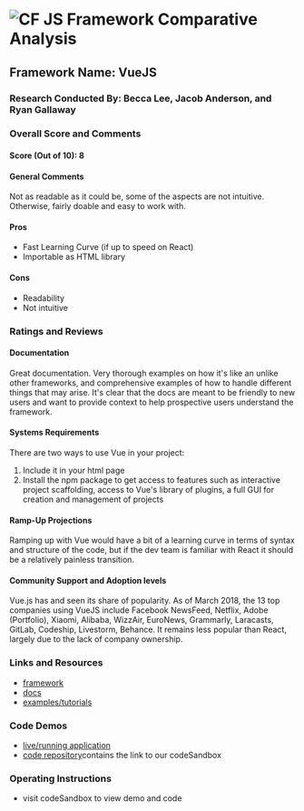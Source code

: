 ![CF](http://i.imgur.com/7v5ASc8.png) JS Framework Comparative Analysis
=======================================================================

## Framework Name: VueJS

### Research Conducted By: Becca Lee, Jacob Anderson, and Ryan Gallaway

### Overall Score and Comments
#### Score (Out of 10): 8
#### General Comments
Not as readable as it could be, some of the aspects are not intuitive. Otherwise, fairly doable and easy to work with.

#### Pros
* Fast Learning Curve (if up to speed on React)
* Importable as HTML library

#### Cons
* Readability
* Not intuitive

### Ratings and Reviews
#### Documentation
Great documentation. Very thorough examples on how it's like an unlike other frameworks, and comprehensive examples of how to handle different things that may arise. It's clear that the docs are meant to be friendly to new users and want to provide context to help prospective users understand the framework.

#### Systems Requirements
There are two ways to use Vue in your project:
1) Include it in your html page
2) Install the npm package to get access to features such as interactive project scaffolding, access to Vue's library of plugins, a full GUI for creation and management of projects

#### Ramp-Up Projections
Ramping up with Vue would have a bit of a learning curve in terms of syntax and structure of the code, but if the dev team is familiar with React it should be a relatively painless transition.


#### Community Support and Adoption levels
Vue.js has and seen its share of popularity.  As of March 2018, the 13 top companies using VueJS include Facebook NewsFeed, Netflix, Adobe (Portfolio), Xiaomi, Alibaba, WizzAir, EuroNews, Grammarly, Laracasts, GitLab, Codeship, Livestorm, Behance. It remains less popular than React, largely due to the lack of company ownership. 


### Links and Resources
* [framework](https://vuejs.org/v2/guide/)
* [docs](https://vuejs.org/v2/guide/comparison.html)
* [examples/tutorials](https://www.netguru.com/blog/13-top-companies-that-have-trusted-vue.js-examples-of-applications)

### Code Demos
* [live/running application](https://codesandbox.io/s/mmnl46wjxj)
* [code repository](https://github.com/rkgallaway/43-44-ui-frameworks)contains the link to our codeSandbox


### Operating Instructions
* visit codeSandbox to view demo and code
